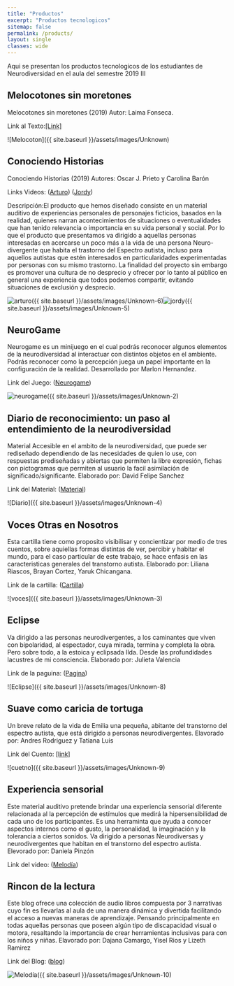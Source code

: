```yaml
---
title: "Productos"
excerpt: "Productos tecnologicos"
sitemap: false
permalink: /products/
layout: single
classes: wide
---
```


Aqui se presentan los productos tecnologicos de los estudiantes de Neurodiversidad en el aula del semestre 2019 III

## Melocotones sin moretones

Melocotones sin moretones (2019) Autor: Laima Fonseca. 

Link al Texto:[[Link]][Melon]

![Melocoton]({{ site.baseurl }}/assets/images/Unknown)

## Conociendo Historias

Conociendo Historias (2019) Autores: Oscar J. Prieto y Carolina Barón 

Links Videos: ([Arturo]) ([Jordy])

Descripción:El producto que hemos diseñado consiste en un material auditivo de experiencias personales de personajes ficticios, basados en la realidad, quienes narran acontecimientos de situaciones o eventualidades que han tenido relevancia o importancia en su vida personal y social. Por lo que el producto que presentamos va dirigido a aquellas personas interesadas en acercarse un poco más a la vida de una persona Neuro-divergente que habita el trastorno del Espectro autista, incluso para aquellos autistas que estén interesados en particularidades experimentadas por personas con su mismo trastorno. La finalidad del proyecto sin embargo es promover una cultura de no desprecio y ofrecer por lo tanto al público en general una experiencia que todos podemos compartir, evitando situaciones de exclusión y desprecio.

![arturo]({{ site.baseurl }}/assets/images/Unknown-6)![jordy]({{ site.baseurl }}/assets/images/Unknown-5)
 
## NeuroGame

Neurogame es un minijuego en el cual podrás reconocer algunos elementos de la neurodiversidad al interactuar con distintos objetos en el ambiente. Podrás reconocer como la percepción juega un papel importante en la configuración de la realidad. Desarrollado por Marlon Hernandez.

Link del Juego: ([Neurogame])

![neurogame]({{ site.baseurl }}/assets/images/Unknown-2)

## Diario de reconocimiento: un paso al entendimiento de la neurodiversidad 

Material Accesible en el ambito de la neurodiversidad, que puede ser rediseñado dependiendo de las necesidades de quien lo use, con respuestas prediseñadas y abiertas que permiten la libre expresión, fichas con pictogramas que permiten al usuario la facil asimilación de significado/significante. Elaborado por: David Felipe Sanchez

Link del Material: ([Material])

![Diario]({{ site.baseurl }}/assets/images/Unknown-4)

## Voces Otras en Nosotros

Esta cartilla tiene como proposito visibilisar y concientizar por medio de tres cuentos, sobre aquiellas formas distintas de ver, percibir y habitar el mundo, para el caso particular de este trabajo, se hace enfasis en las caracteristicas generales del transtorno autista. Elaborado por: Liliana Riascos, Brayan Cortez, Yaruk Chicangana.

Link de la cartilla: ([Cartilla])

![voces]({{ site.baseurl }}/assets/images/Unknown-3)

## Eclipse 

Va dirigido a las personas neurodivergentes, a los caminantes que viven con bipolaridad, al espectador, cuya mirada, termina y completa la obra. Pero sobre todo, a la estoica y eclipsada Ilda. Desde las profundidades lacustres de mi consciencia.
Elaborado por: Julieta Valencia

Link de la paguina: ([Pagina])

![Eclipse]({{ site.baseurl }}/assets/images/Unknown-8)

## Suave como caricia de tortuga 

Un breve relato de la vida de Emilia una pequeña, abitante del transtorno del espectro autista, que está dirigido a personas neurodivergentes. Elavorado por: Andres Rodriguez y Tatiana Luis 

Link del Cuento: [[link]]([cuento])

![cuetno]({{ site.baseurl }}/assets/images/Unknown-9)

## Experiencia sensorial 

Este material auditivo pretende brindar una experiencia sensorial diferente relacionada al la percepción de estímulos que medirá la hipersensibilidad de cada uno de los participantes. Es una herraminta que ayuda a conocer aspectos internos como el gusto, la personalidad, la imaginación y la tolerancia a ciertos sonidos. Va dirigido a personas Neurodiversas y neurodivergentes que habitan en el transtorno del espectro autista. Elevorado por: Daniela Pinzón

Link del video: ([Melodía])

## Rincon de la lectura

Este blog ofrece una colección de audio libros compuesta por 3 narrativas cuyo fin es llevarlas al aula de una manera dinámica y divertida facilitando el acceso a nuevas maneras de aprendizaje. Pensando principalmente en todas aquellas personas que poseen algún tipo de discapacidad visual o motora, resaltando la importancia de crear herramientas inclusivas para con los niños y niñas. Elavorado por: Dajana Camargo, Yisel Rios y Lizeth Ramirez 

Link del Blog: ([blog])

![Melodía]({{ site.baseurl }}/assets/images/Unknown-10)

<!-- Link Melocotones sin moretones-->
[Melon]: https://drive.google.com/open?id=1FJl5HhCThLNK2yLewhTdDNADsXh8LZY1

<!-- Link Conociendo Historias-->
[Arturo]: https://youtu.be/Uj8gHMf5ggc 
[Jordy]: https://www.youtube.com/watch?v=ZdDSG8IJIhY 

<!-- Link Neurogame-->
[Neurogame]: https://drive.google.com/drive/folders/14kG74IHGs-bdE1k1SBZLFviYdBr7pXIN

<!-- Link Material-->
[Material]: https://www.canva.com/design/DAD3-6f_3P8/share/preview?token=TEzeh3OonsDk20L5LMGBpw&role=EDITOR&utm_content=DAD3-6f_3P8&utm_campaign=designshare&utm_medium=link&utm_source=sharebutton#1

<!-- Link Cartilla-->
[Cartilla]: https://issuu.com/lilianariascos5/docs/voces_otras_en_nosotros

<!-- Link Pagina-->
[Pagina]: https://eclipse-nerodiversidad.webnode.com.co/eclipse/

<!-- Link cuento-->
[cuento]: https://www.storyjumper.com/book/read/80226455

<!-- Link Video Melodía -->
[Melodía]: https://youtu.be/ZqSgt7PYkQ0

<!-- Link Pagina-->
[blog]: https://neurodiversidadrincondelectura.blogspot.com/2020/03/rincon-de-lectura.html
